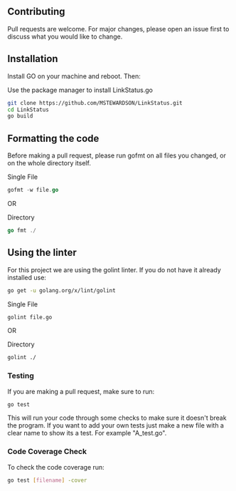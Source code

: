 ## Contributing
Pull requests are welcome. For major changes, please open an issue first to discuss what you would like to change.

## Installation
Install GO on your machine and reboot. Then:

Use the package manager to install LinkStatus.go
```bash
git clone https://github.com/MSTEWARDSON/LinkStatus.git
cd LinkStatus
go build
```

## Formatting the code
Before making a pull request, please run gofmt on all files you changed, or on the whole directory itself.

Single File
```go
gofmt -w file.go
```
OR

Directory
```go
go fmt ./
```

## Using the linter
For this project we are using the golint linter. If you do not have it already installed use:
```bash
go get -u golang.org/x/lint/golint
```

Single File
```bash
golint file.go
```
OR

Directory
```bash
golint ./
```

### Testing
If you are making a pull request, make sure to run:
```bash
go test
```
This will run your code through some checks to make sure it doesn't break the program. If you want to add your own tests just make a new file with a clear name to show its a test. For example "A_test.go".

### Code Coverage Check
To check the code coverage run:
```bash
go test [filename] -cover
```
